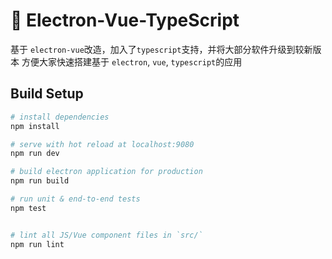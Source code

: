 # :nut_and_bolt: Electron-Vue-TypeScript

基于 `electron-vue`改造，加入了`typescript`支持，并将大部分软件升级到较新版本
方便大家快速搭建基于 `electron`, `vue`, `typescript`的应用

## Build Setup

``` bash
# install dependencies
npm install

# serve with hot reload at localhost:9080
npm run dev

# build electron application for production
npm run build

# run unit & end-to-end tests
npm test


# lint all JS/Vue component files in `src/`
npm run lint

```
